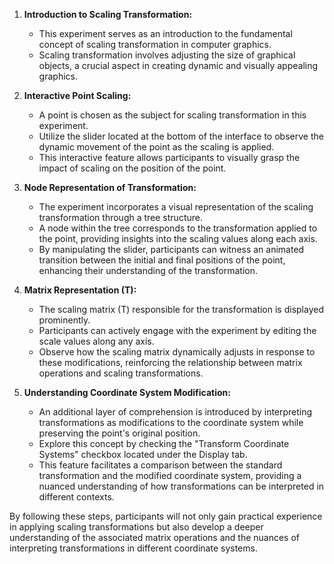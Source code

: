 1. **Introduction to Scaling Transformation:**
   - This experiment serves as an introduction to the fundamental concept of scaling transformation in computer graphics.
   - Scaling transformation involves adjusting the size of graphical objects, a crucial aspect in creating dynamic and visually appealing graphics.

2. **Interactive Point Scaling:**
   - A point is chosen as the subject for scaling transformation in this experiment.
   - Utilize the slider located at the bottom of the interface to observe the dynamic movement of the point as the scaling is applied.
   - This interactive feature allows participants to visually grasp the impact of scaling on the position of the point.

3. **Node Representation of Transformation:**
   - The experiment incorporates a visual representation of the scaling transformation through a tree structure.
   - A node within the tree corresponds to the transformation applied to the point, providing insights into the scaling values along each axis.
   - By manipulating the slider, participants can witness an animated transition between the initial and final positions of the point, enhancing their understanding of the transformation.

4. **Matrix Representation (T):**
   - The scaling matrix (T) responsible for the transformation is displayed prominently.
   - Participants can actively engage with the experiment by editing the scale values along any axis.
   - Observe how the scaling matrix dynamically adjusts in response to these modifications, reinforcing the relationship between matrix operations and scaling transformations.

5. **Understanding Coordinate System Modification:**
   - An additional layer of comprehension is introduced by interpreting transformations as modifications to the coordinate system while preserving the point's original position.
   - Explore this concept by checking the "Transform Coordinate Systems" checkbox located under the Display tab.
   - This feature facilitates a comparison between the standard transformation and the modified coordinate system, providing a nuanced understanding of how transformations can be interpreted in different contexts.

By following these steps, participants will not only gain practical experience in applying scaling transformations but also develop a deeper understanding of the associated matrix operations and the nuances of interpreting transformations in different coordinate systems.
